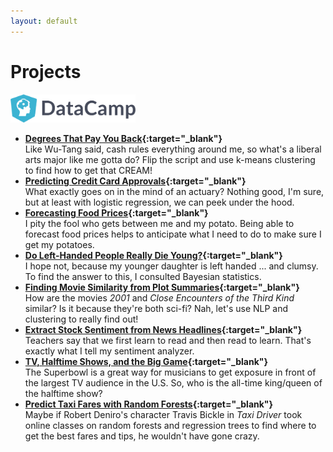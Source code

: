 ```yaml
---
layout: default
---
```


# Projects



<a href="http://datacamp.com" target="_blank"><img src="assets/images/datacamp.png" alt="DataCamp logo" width="200"></a>
- **[Degrees That Pay You Back](projects/college_degrees.html){:target="_blank"}**  
Like Wu-Tang said, cash rules everything around me, so what's a liberal arts major like me gotta do? Flip the script and use k-means clustering to find how to get that CREAM!
- **[Predicting Credit Card Approvals](projects/credit_score_prediction.html){:target="_blank"}**  
What exactly goes on in the mind of an actuary? Nothing good, I'm sure, but at least with logistic regression, we can peek under the hood.
- **[Forecasting Food Prices](projects/food_price_forecasts.html){:target="_blank"}**  
I pity the fool who gets between me and my potato. Being able to forecast food prices helps to anticipate what I need to do to make sure I get my potatoes. 
- **[Do Left-Handed People Really Die Young?](projects/left_handed_people.html){:target="_blank"}**  
I hope not, because my younger daughter is left handed ... and clumsy. To find the answer to this, I consulted Bayesian statistics.
- **[Finding Movie Similarity from Plot Summaries](projects/movie_plot_summaries.html){:target="_blank"}**  
How are the movies _2001_ and _Close Encounters of the Third Kind_ similar? Is it because they're both sci-fi? Nah, let's use NLP and clustering to really find out!
- **[Extract Stock Sentiment from News Headlines](projects/stock_price_prediction.html){:target="_blank"}**  
Teachers say that we first learn to read and then read to learn. That's exactly what I tell my sentiment analyzer.
- **[TV, Halftime Shows, and the Big Game](projects/superbowl.html){:target="_blank"}**  
The Superbowl is a great way for musicians to get exposure in front of the largest TV audience in the U.S. So, who is the all-time king/queen of the halftime show?
- **[Predict Taxi Fares with Random Forests](projects/taxi_fare_prediction.html){:target="_blank"}**  
Maybe if Robert Deniro's character Travis Bickle in _Taxi Driver_ took online classes on random forests and regression trees to find where to get the best fares and tips, he wouldn't have gone crazy.